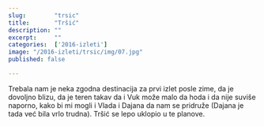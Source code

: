 ```yaml
---
slug:        "trsic"
title:       "Tršić"
description: ""
excerpt:     ""
categories:  ['2016-izleti']
image: "/2016-izleti/trsic/img/07.jpg"
published: false

---
```


Trebala nam je neka zgodna destinacija za prvi izlet posle zime, da je dovoljno blizu, da je teren takav da i Vuk može
malo da hoda i da nije suviše naporno, kako bi mi mogli i Vlada i Dajana da nam se pridruže (Dajana je tada već bila vrlo 
trudna). Tršić se lepo uklopio u te planove.